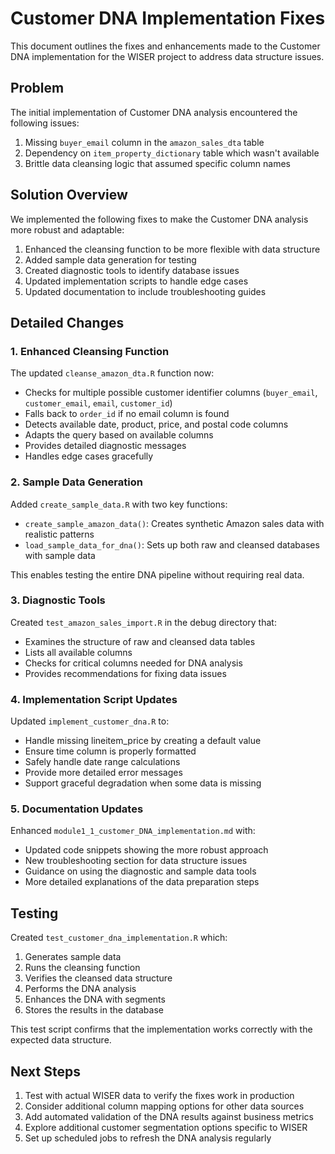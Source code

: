 # Customer DNA Implementation Fixes

This document outlines the fixes and enhancements made to the Customer DNA implementation for the WISER project to address data structure issues.

## Problem

The initial implementation of Customer DNA analysis encountered the following issues:

1. Missing `buyer_email` column in the `amazon_sales_dta` table
2. Dependency on `item_property_dictionary` table which wasn't available
3. Brittle data cleansing logic that assumed specific column names

## Solution Overview

We implemented the following fixes to make the Customer DNA analysis more robust and adaptable:

1. Enhanced the cleansing function to be more flexible with data structure
2. Added sample data generation for testing
3. Created diagnostic tools to identify database issues
4. Updated implementation scripts to handle edge cases
5. Updated documentation to include troubleshooting guides

## Detailed Changes

### 1. Enhanced Cleansing Function

The updated `cleanse_amazon_dta.R` function now:

- Checks for multiple possible customer identifier columns (`buyer_email`, `customer_email`, `email`, `customer_id`)
- Falls back to `order_id` if no email column is found
- Detects available date, product, price, and postal code columns
- Adapts the query based on available columns
- Provides detailed diagnostic messages
- Handles edge cases gracefully

### 2. Sample Data Generation

Added `create_sample_data.R` with two key functions:

- `create_sample_amazon_data()`: Creates synthetic Amazon sales data with realistic patterns
- `load_sample_data_for_dna()`: Sets up both raw and cleansed databases with sample data

This enables testing the entire DNA pipeline without requiring real data.

### 3. Diagnostic Tools

Created `test_amazon_sales_import.R` in the debug directory that:

- Examines the structure of raw and cleansed data tables
- Lists all available columns
- Checks for critical columns needed for DNA analysis
- Provides recommendations for fixing data issues

### 4. Implementation Script Updates

Updated `implement_customer_dna.R` to:

- Handle missing lineitem_price by creating a default value
- Ensure time column is properly formatted
- Safely handle date range calculations
- Provide more detailed error messages
- Support graceful degradation when some data is missing

### 5. Documentation Updates

Enhanced `module1_1_customer_DNA_implementation.md` with:

- Updated code snippets showing the more robust approach
- New troubleshooting section for data structure issues
- Guidance on using the diagnostic and sample data tools
- More detailed explanations of the data preparation steps

## Testing

Created `test_customer_dna_implementation.R` which:

1. Generates sample data
2. Runs the cleansing function
3. Verifies the cleansed data structure
4. Performs the DNA analysis
5. Enhances the DNA with segments
6. Stores the results in the database

This test script confirms that the implementation works correctly with the expected data structure.

## Next Steps

1. Test with actual WISER data to verify the fixes work in production
2. Consider additional column mapping options for other data sources
3. Add automated validation of the DNA results against business metrics
4. Explore additional customer segmentation options specific to WISER
5. Set up scheduled jobs to refresh the DNA analysis regularly